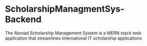 # ScholarshipManagmentSys-Backend
The Abroad Scholarship Management System is a MERN stack web application that streamlines international IT scholarship applications
